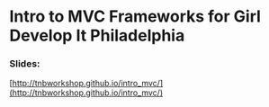 Intro to MVC Frameworks for Girl Develop It Philadelphia
=========

### Slides:
[http://tnbworkshop.github.io/intro_mvc/](http://tnbworkshop.github.io/intro_mvc/)

